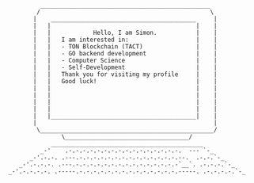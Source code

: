              ________________________________________________
            /                                                \
           |    _________________________________________     |
           |   |                                         |    |
           |   |            Hello, I am Simon.           |    |
           |   |   I am interested in:                   |    |
           |   |   - TON Blockchain (TACT)               |    |
           |   |   - GO backend development              |    |
           |   |   - Computer Science                    |    |
           |   |   - Self-Development                    |    |
           |   |   Thank you for visiting my profile     |    |
           |   |   Good luck!                            |    |
           |   |                                         |    |
           |   |                                         |    |
           |   |                                         |    |
           |   |                                         |    |
           |   |_________________________________________|    |
           |                                                  |
            \_________________________________________________/
                   \___________________________________/
                ___________________________________________
             _-'    .-.-.-.-.-.-.-.-.-.-.-.-.-.-.-.-.  --- `-_
          _-'.-.-. .---.-.-.-.-.-.-.-.-.-.-.-.-.-.-.--.  .-.-.`-_
       _-'.-.-.-. .---.-.-.-.-.-.-.-.-.-.-.-.-.-.-.-`__`. .-.-.-.`-_
    _-'.-.-.-.-. .-----.-.-.-.-.-.-.-.-.-.-.-.-.-.-.-----. .-.-.-.-.`-_
